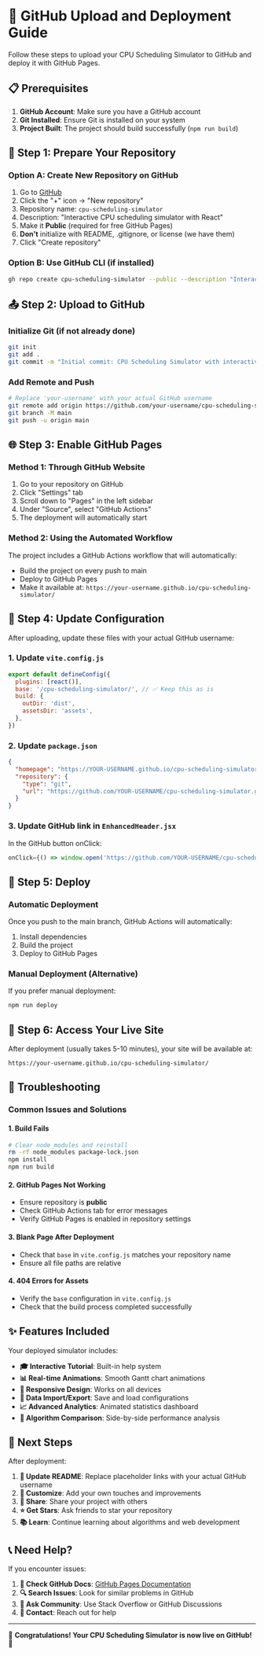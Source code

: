 # 🚀 GitHub Upload and Deployment Guide

Follow these steps to upload your CPU Scheduling Simulator to GitHub and deploy it with GitHub Pages.

## 📋 Prerequisites

1. **GitHub Account**: Make sure you have a GitHub account
2. **Git Installed**: Ensure Git is installed on your system
3. **Project Built**: The project should build successfully (`npm run build`)

## 🔧 Step 1: Prepare Your Repository

### Option A: Create New Repository on GitHub
1. Go to [GitHub](https://github.com)
2. Click the "+" icon → "New repository"
3. Repository name: `cpu-scheduling-simulator`
4. Description: "Interactive CPU scheduling simulator with React"
5. Make it **Public** (required for free GitHub Pages)
6. **Don't** initialize with README, .gitignore, or license (we have them)
7. Click "Create repository"

### Option B: Use GitHub CLI (if installed)
```bash
gh repo create cpu-scheduling-simulator --public --description "Interactive CPU scheduling simulator with React"
```

## 📤 Step 2: Upload to GitHub

### Initialize Git (if not already done)
```bash
git init
git add .
git commit -m "Initial commit: CPU Scheduling Simulator with interactive features"
```

### Add Remote and Push
```bash
# Replace 'your-username' with your actual GitHub username
git remote add origin https://github.com/your-username/cpu-scheduling-simulator.git
git branch -M main
git push -u origin main
```

## 🌐 Step 3: Enable GitHub Pages

### Method 1: Through GitHub Website
1. Go to your repository on GitHub
2. Click "Settings" tab
3. Scroll down to "Pages" in the left sidebar
4. Under "Source", select "GitHub Actions"
5. The deployment will automatically start

### Method 2: Using the Automated Workflow
The project includes a GitHub Actions workflow that will automatically:
- Build the project on every push to main
- Deploy to GitHub Pages
- Make it available at: `https://your-username.github.io/cpu-scheduling-simulator/`

## 🔄 Step 4: Update Configuration

After uploading, update these files with your actual GitHub username:

### 1. Update `vite.config.js`
```javascript
export default defineConfig({
  plugins: [react()],
  base: '/cpu-scheduling-simulator/', // ✅ Keep this as is
  build: {
    outDir: 'dist',
    assetsDir: 'assets',
  },
})
```

### 2. Update `package.json`
```json
{
  "homepage": "https://YOUR-USERNAME.github.io/cpu-scheduling-simulator/",
  "repository": {
    "type": "git",
    "url": "https://github.com/YOUR-USERNAME/cpu-scheduling-simulator.git"
  }
}
```

### 3. Update GitHub link in `EnhancedHeader.jsx`
In the GitHub button onClick:
```javascript
onClick={() => window.open('https://github.com/YOUR-USERNAME/cpu-scheduling-simulator', '_blank')}
```

## 🚀 Step 5: Deploy

### Automatic Deployment
Once you push to the main branch, GitHub Actions will automatically:
1. Install dependencies
2. Build the project
3. Deploy to GitHub Pages

### Manual Deployment (Alternative)
If you prefer manual deployment:
```bash
npm run deploy
```

## 🎉 Step 6: Access Your Live Site

After deployment (usually takes 5-10 minutes), your site will be available at:
```
https://your-username.github.io/cpu-scheduling-simulator/
```

## 🔧 Troubleshooting

### Common Issues and Solutions

#### 1. Build Fails
```bash
# Clear node_modules and reinstall
rm -rf node_modules package-lock.json
npm install
npm run build
```

#### 2. GitHub Pages Not Working
- Ensure repository is **public**
- Check GitHub Actions tab for error messages
- Verify GitHub Pages is enabled in repository settings

#### 3. Blank Page After Deployment
- Check that `base` in `vite.config.js` matches your repository name
- Ensure all file paths are relative

#### 4. 404 Errors for Assets
- Verify the `base` configuration in `vite.config.js`
- Check that the build process completed successfully

## ✨ Features Included

Your deployed simulator includes:

- **🎓 Interactive Tutorial**: Built-in help system
- **📊 Real-time Animations**: Smooth Gantt chart animations
- **📱 Responsive Design**: Works on all devices
- **💾 Data Import/Export**: Save and load configurations
- **📈 Advanced Analytics**: Animated statistics dashboard
- **🔄 Algorithm Comparison**: Side-by-side performance analysis

## 🎯 Next Steps

After deployment:

1. **📝 Update README**: Replace placeholder links with your actual GitHub username
2. **🎨 Customize**: Add your own touches and improvements
3. **📢 Share**: Share your project with others
4. **⭐ Get Stars**: Ask friends to star your repository
5. **📚 Learn**: Continue learning about algorithms and web development

## 📞 Need Help?

If you encounter issues:

1. **📖 Check GitHub Docs**: [GitHub Pages Documentation](https://docs.github.com/en/pages)
2. **🔍 Search Issues**: Look for similar problems in GitHub
3. **💬 Ask Community**: Use Stack Overflow or GitHub Discussions
4. **📧 Contact**: Reach out for help

---

🎉 **Congratulations! Your CPU Scheduling Simulator is now live on GitHub!** 🎉
